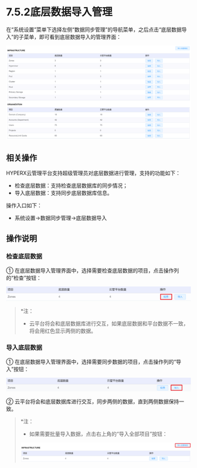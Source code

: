 # 7.5.2底层数据导入管理

在“系统设置”菜单下选择左侧“数据同步管理”的导航菜单，之后点击“底层数据导入”的子菜单，即可看到底层数据导入的管理界面：

![image-20210126152353040](acs_sync.assets/image-20210126152353040.png)

## 相关操作

HYPERX云管理平台支持超级管理员对底层数据进行管理，支持的功能如下：

- 检查底层数据：支持检查底层数据库的同步情况；
- 导入底层数据：支持同步底层数据库信息。

操作入口如下：

- 系统设置→数据同步管理→底层数据导入

## 操作说明

### 检查底层数据

① 在底层数据导入管理界面中，选择需要检查底层数据的项目，点击操作列的“检查”按钮：

![image-20201224181512726](acs_sync.assets/image-20201224181512726.png)

> *注：
>
> - 云平台将会和底层数据库进行交互，如果底层数据和平台数据不一致，将会用红色显示两侧的数据。

### 导入底层数据

① 在底层数据导入管理界面中，选择需要同步数据的项目，点击操作列的“导入”按钮：

![image-20201224181532854](acs_sync.assets/image-20201224181532854.png)

② 云平台将会和底层数据库进行交互，同步两侧的数据，直到两侧数据保持一致。

> *注：
>
> - 如果需要批量导入数据，点击右上角的“导入全部项目”按钮：
>
> ![image-20201224181821223](acs_sync.assets/image-20201224181821223.png)
